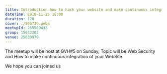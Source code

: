 ```yaml
---
title: Introduction how to hack your website and make continuous integration from it.
dateTime: 2018-11-25 18:00
duration: 120
cover: ./506739.webp
meetupId: 255569433
group: 15632202
venue: 25630979
---
```


The meetup will be host at GVH#5 on Sunday, Topic will be Web Security and How to make continuous integration of your WebSite.

We hope you can joined us
